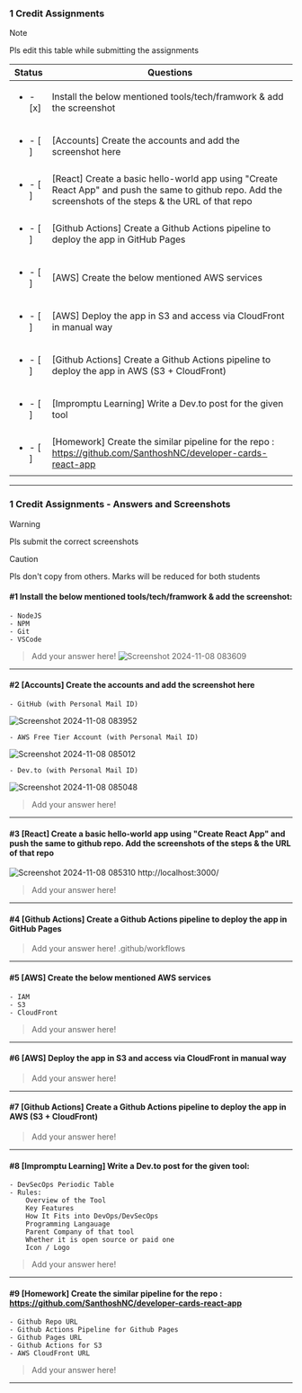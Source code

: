 ### 1 Credit Assignments

> [!NOTE]
> Pls edit this table while submitting the assignments

| Status         | Questions     | 
|----------------|---------------|
| <ul><li>- [x] </li></ul> | Install the below mentioned tools/tech/framwork & add the screenshot |
| <ul><li>- [ ] </li></ul> | [Accounts] Create the accounts and add the screenshot here |
| <ul><li>- [ ] </li></ul> | [React] Create a basic hello-world app using "Create React App" and push the same to github repo. Add the screenshots of the steps & the URL of that repo |
| <ul><li>- [ ] </li></ul> | [Github Actions] Create a Github Actions pipeline to deploy the app in GitHub Pages |
| <ul><li>- [ ] </li></ul> | [AWS] Create the below mentioned AWS services |
| <ul><li>- [ ] </li></ul> | [AWS] Deploy the app in S3 and access via CloudFront in manual way  |
| <ul><li>- [ ] </li></ul> | [Github Actions] Create a Github Actions pipeline to deploy the app in AWS (S3 + CloudFront)  |
| <ul><li>- [ ] </li></ul> | [Impromptu Learning] Write a Dev.to post for the given tool  |
| <ul><li>- [ ] </li></ul> | [Homework] Create the similar pipeline for the repo : https://github.com/SanthoshNC/developer-cards-react-app  |

***

### 1 Credit Assignments - Answers and Screenshots

> [!WARNING]
> Pls submit the correct screenshots

> [!CAUTION]
> Pls don't copy from others. Marks will be reduced for both students

#### #1 Install the below mentioned tools/tech/framwork & add the screenshot:
	- NodeJS 
	- NPM 
	- Git
	- VSCode
> Add your answer here!
> ![Screenshot 2024-11-08 083609](https://github.com/user-attachments/assets/583cede9-8513-413e-bdc5-3014f4ebcc27)


***

#### #2 [Accounts] Create the accounts and add the screenshot here
	- GitHub (with Personal Mail ID)
 ![Screenshot 2024-11-08 083952](https://github.com/user-attachments/assets/89fedd91-6cef-4e67-b177-4081fad670ba)

	- AWS Free Tier Account (with Personal Mail ID)
 ![Screenshot 2024-11-08 085012](https://github.com/user-attachments/assets/f5e904df-ec5d-4031-8cdc-7452635a340f)

	- Dev.to (with Personal Mail ID)
 ![Screenshot 2024-11-08 085048](https://github.com/user-attachments/assets/3f29523c-00d1-40b7-9e04-0370a2fe194e)

> Add your answer here!

***

#### #3 [React] Create a basic hello-world app using "Create React App" and push the same to github repo. Add the screenshots of the steps & the URL of that repo
![Screenshot 2024-11-08 085310](https://github.com/user-attachments/assets/1c5dc328-5eca-4498-9029-9d8588141fc1)
http://localhost:3000/

> Add your answer here!

***

#### #4 [Github Actions] Create a Github Actions pipeline to deploy the app in GitHub Pages
> Add your answer here!
> .github/workflows

***

#### #5 [AWS] Create the below mentioned AWS services
	- IAM
	- S3
	- CloudFront
> Add your answer here!

***

#### #6 [AWS] Deploy the app in S3 and access via CloudFront in manual way
> Add your answer here!

***

#### #7 [Github Actions] Create a Github Actions pipeline to deploy the app in AWS (S3 + CloudFront)
> Add your answer here!

***

#### #8 [Impromptu Learning] Write a Dev.to post for the given tool:
	- DevSecOps Periodic Table
	- Rules:
		Overview of the Tool
		Key Features
		How It Fits into DevOps/DevSecOps
		Programming Langauage
		Parent Company of that tool
		Whether it is open source or paid one
		Icon / Logo
> Add your answer here!

***

#### #9 [Homework] Create the similar pipeline for the repo : https://github.com/SanthoshNC/developer-cards-react-app
	- Github Repo URL
	- Github Actions Pipeline for Github Pages
	- Github Pages URL
 	- Github Actions for S3
 	- AWS CloudFront URL
> Add your answer here!

***
